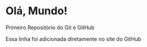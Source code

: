 # Olá, Mundo!
 Primeiro Repositório do Git e GitHub
 
 Essa linha foi adicionada diretamente no site do GitHub
